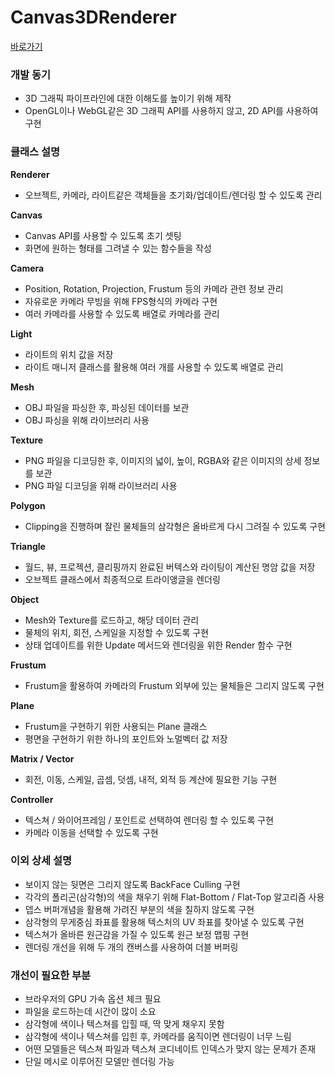 # Canvas3DRenderer
[바로가기](https://jinsubaek11.github.io/Canvas3DRenderer/)

### 개발 동기

- 3D 그래픽 파이프라인에 대한 이해도를 높이기 위해 제작
- OpenGL이나 WebGL같은 3D 그래픽 API를 사용하지 않고, 2D API를 사용하여 구현

### 클래스 설명

**Renderer**

- 오브젝트, 카메라, 라이트같은 객체들을 초기화/업데이트/렌더링 할 수 있도록 관리

**Canvas**

- Canvas API를 사용할 수 있도록 초기 셋팅
- 화면에 원하는 형태를 그려낼 수 있는 함수들을 작성

**Camera**

- Position, Rotation, Projection, Frustum 등의 카메라 관련 정보 관리
- 자유로운 카메라 무빙을 위해 FPS형식의 카메라 구현
- 여러 카메라를 사용할 수 있도록 배열로 카메라를 관리

**Light**

- 라이트의 위치 값을 저장
- 라이트 매니저 클래스를 활용해 여러 개를 사용할 수 있도록 배열로 관리

**Mesh**

- OBJ 파일을 파싱한 후, 파싱된 데이터를 보관
- OBJ 파싱을 위해 라이브러리 사용

**Texture**

- PNG 파일을 디코딩한 후, 이미지의 넓이, 높이, RGBA와 같은 이미지의 상세 정보를 보관
- PNG 파일 디코딩을 위해 라이브러리 사용

**Polygon**

- Clipping을 진행하며 잘린 물체들의 삼각형은 올바르게 다시 그려질 수 있도록 구현

**Triangle**

- 월드, 뷰, 프로젝션, 클리핑까지 완료된 버텍스와 라이팅이 계산된 명암 값을 저장
- 오브젝트 클래스에서 최종적으로 트라이앵글을 렌더링

**Object**

- Mesh와 Texture를 로드하고, 해당 데이터 관리
- 물체의 위치, 회전, 스케일을 지정할 수 있도록 구현
- 상태 업데이트를 위한 Update 메서드와 렌더링을 위한 Render 함수 구현

**Frustum**

- Frustum을 활용하여 카메라의 Frustum 외부에 있는 물체들은 그리지 않도록 구현

**Plane**

- Frustum을 구현하기 위한 사용되는 Plane 클래스
- 평면을 구현하기 위한 하나의 포인트와 노멀벡터 값 저장

**Matrix / Vector**

- 회전, 이동, 스케일, 곱셈, 덧셈, 내적, 외적 등 계산에 필요한 기능 구현

**Controller**

- 텍스쳐 / 와이어프레임 / 포인트로 선택하여 렌더링 할 수 있도록 구현
- 카메라 이동을 선택할 수 있도록 구현

### 이외 상세 설명

- 보이지 않는 뒷면은 그리지 않도록 BackFace Culling 구현
- 각각의 폴리곤(삼각형)의 색을 채우기 위해 Flat-Bottom / Flat-Top 알고리즘 사용
- 뎁스 버퍼개념을 활용해 가려진 부분의 색을 칠하지 않도록 구현
- 삼각형의 무게중심 좌표를 활용해 텍스처의 UV 좌표를 찾아낼 수 있도록 구현
- 텍스쳐가 올바른 원근감을 가질 수 있도록 원근 보정 맵핑 구현
- 렌더링 개선을 위해 두 개의 캔버스를 사용하여 더블 버퍼링

### 개선이 필요한 부분

- 브라우저의 GPU 가속 옵션 체크 필요
- 파일을 로드하는데 시간이 많이 소요
- 삼각형에 색이나 텍스쳐를 입힐 때, 딱 맞게 채우지 못함
- 삼각형에 색이나 텍스쳐를 입힌 후, 카메라를 움직이면 렌더링이 너무 느림
- 어떤 모델들은 텍스쳐 파일과 텍스쳐 코디네이트 인덱스가 맞지 않는 문제가 존재
- 단일 메시로 이루어진 모델만 렌더링 가능
